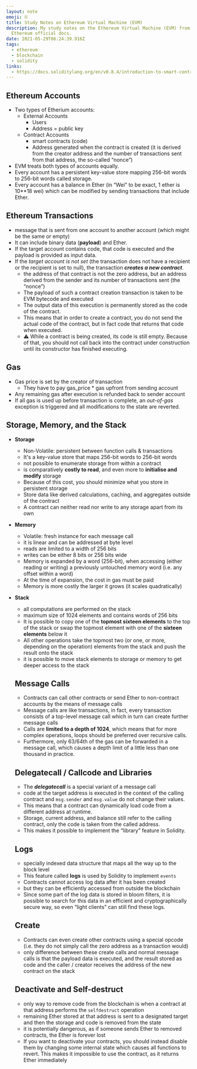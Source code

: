 ```yaml
---
layout: note
emoji: ⛓
title: Study Notes on Ethereum Virtual Machine (EVM)
description: My study notes on the Ethereum Virtual Machine (EVM) from the
  Ethereum official docs.
date: 2021-05-29T06:24:39.916Z
tags:
  - ethereum
  - blockchain
  - solidity
links:
  - https://docs.soliditylang.org/en/v0.8.4/introduction-to-smart-contracts.html
---
```

## Ethereum Accounts

- Two types of Etherium accounts:
    - External Accounts
        - Users
        - Address = public key
    - Contract Accounts
        - smart contracts (code)
        - Address generated when the contract is created (it is derived from the creator address and the number of transactions sent from that address, the so-called “nonce”)
- EVM treats both types of accounts equally.
- Every account has a persistent key-value store mapping 256-bit words to 256-bit words called storage.
- Every account has a balance in Ether (in “Wei” to be exact, 1 ether is 10**18 wei) which can be modified by sending transactions that include Ether.

## Ethereum Transactions

- message that is sent from one account to another account (which might be the same or empty)
- It can include binary data (**payload**) and Ether.
- If the target account contains code, that code is executed and the payload is provided as input data.
- If the *target account is not set* (the transaction does not have a recipient or the recipient is set to null), the transaction ***creates a new contract***.
    - the address of that contract is not the zero address, but an address derived from the sender and its number of transactions sent (the “nonce”)
    - The payload of such a contract creation transaction is taken to be EVM bytecode and executed
    - The output data of this execution is permanently stored as the code of the contract.
    - This means that in order to create a contract, you do not send the actual code of the contract, but in fact code that returns that code when executed.
    - ⚠ While a contract is being created, its code is still empty. Because of that, you should not call back into the contract under construction until its constructor has finished executing.

## Gas

- Gas price is set by the creator of transaction
    - They have to pay gas_price * gas upfront from sending account
- Any remaining gas after execution is refunded back to sender account
- If all gas is used up before transaction is complete, an *out-of-gas* exception is triggered and all modifications to the state are reverted.

## Storage, Memory, and the Stack

- **Storage**
    - Non-Volatile: persistent between function calls & transactions
    - It's a key-value store that maps 256-bit words to 256-bit words
    - not possible to enumerate storage from within a contract
    - is comparatively **costly to read**, and even more to **initialise and modify** storage
    - Because of this cost, you should minimize what you store in persistent storage
    - Store data like derived calculations, caching, and aggregates outside of the contract
    - A contract can neither read nor write to any storage apart from its own
- **Memory**
    - Volatile: fresh instance for each message call
    - it is linear and can be addressed at byte level
    - reads are limited to a width of 256 bits
    - writes can be either 8 bits or 256 bits wide
    - Memory is expanded by a word (256-bit), when accessing (either reading or writing) a previously untouched memory word (i.e. any offset within a word)
    - At the time of expansion, the cost in gas must be paid
    - Memory is more costly the larger it grows (it scales quadratically)
- **Stack**
    - all computations are performed on the stack
    - maximum size of 1024 elements and contains words of 256 bits
    - It is possible to copy one of the **topmost sixteen elements** to the top of the stack or swap the topmost element with one of the **sixteen elements** below it
    - All other operations take the topmost two (or one, or more, depending on the operation) elements from the stack and push the result onto the stack
    - it is possible to move stack elements to storage or memory to get deeper access to the stack

    ## Message Calls

    - Contracts can call other contracts or send Ether to non-contract accounts by the means of message calls
    - Message calls are like transactions, in fact, every transaction consists of a top-level message call which in turn can create further message calls
    - Calls are **limited to a depth of 1024**, which means that for more complex operations, loops should be preferred over recursive calls.
    - Furthermore, only 63/64th of the gas can be forwarded in a message call, which causes a depth limit of a little less than one thousand in practice.

    ## Delegatecall / Callcode and Libraries

    - The ***delegatecall*** is a special variant of a message call
    - code at the target address is executed in the context of the calling contract and `msg.sender` and `msg.value` do not change their values.
    - This means that a contract can dynamically load code from a different address at runtime.
    - Storage, current address, and balance still refer to the calling contract, only the code is taken from the called address.
    - This makes it possible to implement the “library” feature in Solidity.

    ## Logs

    - specially indexed data structure that maps all the way up to the block level
    - This feature called **logs** is used by Solidity to implement `events`
    - Contracts cannot access log data after it has been created
    - but they can be efficiently accessed from outside the blockchain
    - Since some part of the log data is stored in bloom filters, it is possible to search for this data in an efficient and cryptographically secure way, so even “light clients” can still find these logs.

    ## Create

    - Contracts can even create other contracts using a special opcode (i.e. they do not simply call the zero address as a transaction would)
    - only difference between these create calls and normal message calls is that the payload data is executed, and the result stored as code and the caller / creator receives the address of the new contract on the stack

    ## Deactivate and Self-destruct

    - only way to remove code from the blockchain is when a contract at that address performs the `selfdestruct` operation
    - remaining Ether stored at that address is sent to a designated target and then the storage and code is removed from the state
    - it is potentially dangerous, as if someone sends Ether to removed contracts, the Ether is forever lost
    - If you want to deactivate your contracts, you should instead disable them by changing some internal state which causes all functions to revert. This makes it impossible to use the contract, as it returns Ether immediately